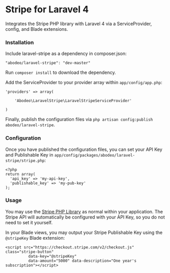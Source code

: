Stripe for Laravel 4
==============

Integrates the Stripe PHP library with Laravel 4 via a ServiceProvider, config, and Blade extensions.


### Installation

Include laravel-stripe as a dependency in composer.json:

~~~
"abodeo/laravel-stripe": "dev-master"
~~~

Run `composer install` to download the dependency.

Add the ServiceProvider to your provider array within `app/config/app.php`:

~~~
'providers' => array(

    'Abodeo\LaravelStripe\LaravelStripeServiceProvider'

)
~~~

Finally, publish the configuration files via `php artisan config:publish abodeo/laravel-stripe`.


### Configuration

Once you have published the configuration files, you can set your API Key and Publishable Key in `app/config/packages/abodeo/laravel-stripe/stripe.php`:

~~~
<?php
return array(
  'api_key' => 'my-api-key',
  'publishable_key' => 'my-pub-key'
);
~~~

### Usage

You may use the [Stripe PHP Library](https://stripe.com/docs/checkout/guides/php) as normal within your application. The Stripe API will automatically be configured with your API Key, so you do not need to set it yourself.

In your Blade views, you may output your Stripe Publishable Key using the `@stripeKey` Blade extension:

~~~
<script src="https://checkout.stripe.com/v2/checkout.js" class="stripe-button"
          data-key="@stripeKey"
          data-amount="5000" data-description="One year's subscription"></script>
~~~

